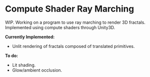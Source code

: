 # Compute Shader Ray Marching
WIP. Working on a program to use ray marching to render 3D fractals. Implemented using compute shaders through Unity3D.

**Currently Implemented:**
- Unlit rendering of fractals composed of translated primitives.

**To do:**
- Lit shading.
- Glow/ambient occlusion.
